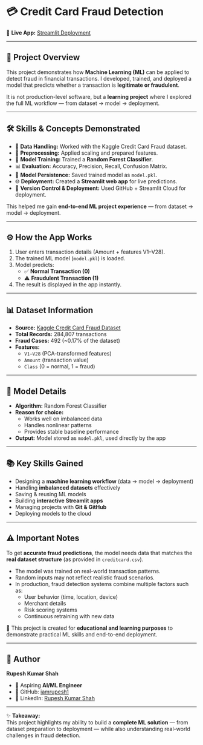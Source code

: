 # 💳 Credit Card Fraud Detection  

🚀 **Live App:** [Streamlit Deployment](https://credit-card-fraud-detection-levv6hskbwbh9jncykytgc.streamlit.app/)  

---

## 📖 Project Overview 
 

This project demonstrates how **Machine Learning (ML)** can be applied to detect fraud in financial transactions. I developed, trained, and deployed a model that predicts whether a transaction is **legitimate or fraudulent**.  

It is not production-level software, but a **learning project** where I explored the full ML workflow — from dataset → model → deployment.  


---

## 🛠️ Skills & Concepts Demonstrated  

- 📂 **Data Handling:** Worked with the Kaggle Credit Card Fraud dataset.  
- 🧹 **Preprocessing:** Applied scaling and prepared features.  
- 🌲 **Model Training:** Trained a **Random Forest Classifier**.  
- 📊 **Evaluation:** Accuracy, Precision, Recall, Confusion Matrix.  
- 💾 **Model Persistence:** Saved trained model as `model.pkl`.  
- 🌐 **Deployment:** Created a **Streamlit web app** for live predictions.  
- 🔗 **Version Control & Deployment:** Used GitHub + Streamlit Cloud for deployment.  

This helped me gain **end-to-end ML project experience** — from dataset → model → deployment.  

---

## ⚙️ How the App Works  

1. User enters transaction details (Amount + features V1–V28).  
2. The trained ML model (`model.pkl`) is loaded.  
3. Model predicts:  
   - ✅ **Normal Transaction (0)**  
   - ⚠️ **Fraudulent Transaction (1)**  
4. The result is displayed in the app instantly.  

---

## 📊 Dataset Information  

- **Source:** [Kaggle Credit Card Fraud Dataset](https://www.kaggle.com/mlg-ulb/creditcardfraud)  
- **Total Records:** 284,807 transactions  
- **Fraud Cases:** 492 (~0.17% of the dataset)  
- **Features:**  
  - `V1–V28` (PCA-transformed features)  
  - `Amount` (transaction value)  
  - `Class` (0 = normal, 1 = fraud)  

---

## 📐 Model Details  

- **Algorithm:** Random Forest Classifier  
- **Reason for choice:**  
  - Works well on imbalanced data  
  - Handles nonlinear patterns  
  - Provides stable baseline performance  
- **Output:** Model stored as `model.pkl`, used directly by the app  

---

## 📚 Key Skills Gained  

- Designing a **machine learning workflow** (data → model → deployment)  
- Handling **imbalanced datasets** effectively  
- Saving & reusing ML models  
- Building **interactive Streamlit apps**  
- Managing projects with **Git & GitHub**  
- Deploying models to the cloud  

---

## ⚠️ Important Notes  

To get **accurate fraud predictions**, the model needs data that matches the **real dataset structure** (as provided in `creditcard.csv`).  

- The model was trained on real-world transaction patterns.  
- Random inputs may not reflect realistic fraud scenarios.  
- In production, fraud detection systems combine multiple factors such as:  
  - User behavior (time, location, device)  
  - Merchant details  
  - Risk scoring systems  
  - Continuous retraining with new data  

📌 This project is created for **educational and learning purposes** to demonstrate practical ML skills and end-to-end deployment.  


---

## 👤 Author  

**Rupesh Kumar Shah**  
- 🎯 Aspiring **AI/ML Engineer** 
- 🐙 GitHub: [iamrupesh1](https://github.com/iamrupesh1)  
- 💼 LinkedIn: [Rupesh Kumar Shah](https://www.linkedin.com/in/rupesh-kumar-shah-691458292/overlay/about-this-profile/?lipi=urn%3Ali%3Apage%3Ad_flagship3_profile_view_base%3BTqmCoNi%2BQpGyF5KAXOJETQ%3D%3D)  

---

✨ **Takeaway:**  
This project highlights my ability to build a **complete ML solution** — from dataset preparation to deployment — while also understanding real-world challenges in fraud detection.  
